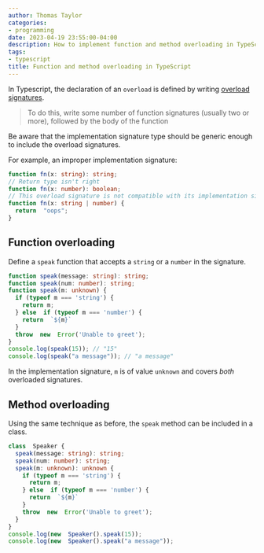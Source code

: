 ```yaml
---
author: Thomas Taylor
categories:
- programming
date: 2023-04-19 23:55:00-04:00
description: How to implement function and method overloading in TypeScript
tags:
- typescript
title: Function and method overloading in TypeScript
---
```


In Typescript, the declaration of an  `overload`  is defined by writing [overload signatures](https://www.typescriptlang.org/docs/handbook/2/functions.html#function-overloads).

> To do this, write some number of function signatures (usually two or more), followed by the body of the function

Be aware that the implementation signature type should be generic enough to include the overload signatures.

For example, an improper implementation signature:

```typescript
function fn(x: string): string;
// Return type isn't right
function fn(x: number): boolean;
// This overload signature is not compatible with its implementation signature.
function fn(x: string | number) {
  return  "oops";
}
```

## Function overloading

Define a `speak` function that accepts a `string` or a `number` in the signature.

```typescript
function speak(message: string): string;
function speak(num: number): string;
function speak(m: unknown) {
  if (typeof m === 'string') {
    return m;
  } else  if (typeof m === 'number') {
    return  `${m}`
  }
  throw  new  Error('Unable to greet');
}
console.log(speak(15)); // "15"
console.log(speak("a message")); // "a message"
```

In the implementation signature, `m` is of value `unknown` and covers _both_ overloaded signatures.

## Method overloading

Using the same technique as before, the `speak` method can be included in a class.

```typescript
class  Speaker {
  speak(message: string): string;
  speak(num: number): string;
  speak(m: unknown): unknown {
    if (typeof m === 'string') {
      return m;
    } else  if (typeof m === 'number') {
      return  `${m}`
    }
    throw  new  Error('Unable to greet');
  }
}
console.log(new  Speaker().speak(15));
console.log(new  Speaker().speak("a message"));
```